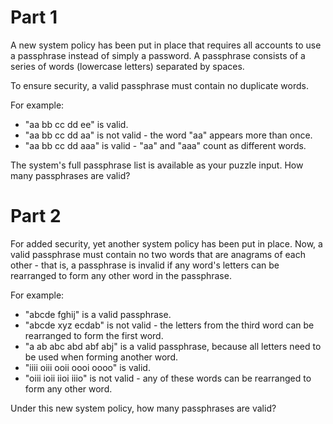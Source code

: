 # Part 1

A new system policy has been put in place that requires all accounts to use a passphrase instead of simply a password. A passphrase consists of a series of words (lowercase letters) separated by spaces.

To ensure security, a valid passphrase must contain no duplicate words.

For example:

- "aa bb cc dd ee" is valid.
- "aa bb cc dd aa" is not valid - the word "aa" appears more than once.
- "aa bb cc dd aaa" is valid - "aa" and "aaa" count as different words.

The system's full passphrase list is available as your puzzle input. How many passphrases are valid?

# Part 2

For added security, yet another system policy has been put in place. Now, a valid passphrase must contain no two words that are anagrams of each other - that is, a passphrase is invalid if any word's letters can be rearranged to form any other word in the passphrase.

For example:

- "abcde fghij" is a valid passphrase.
- "abcde xyz ecdab" is not valid - the letters from the third word can be rearranged to form the first word.
- "a ab abc abd abf abj" is a valid passphrase, because all letters need to be used when forming another word.
- "iiii oiii ooii oooi oooo" is valid.
- "oiii ioii iioi iiio" is not valid - any of these words can be rearranged to form any other word.

Under this new system policy, how many passphrases are valid?